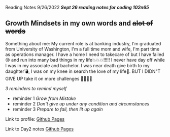 Reading Notes 9/26/2022
***Sept 26 reading notes for coding 102n65***

## Growth Mindsets in my own words and ~~alot of words~~

Something about me: My current role is at banking industry, I'm graduated from University of Washington, I'm a full time mom and wife, I'm part time as operations manager. I have a home I need to takecare of but I have failed:cry: and run into many bad things in my life:boom::boom::boom:!!!!! I never have day off while I was in my associate and bachelor. I was near death give birth to my daughter:bomb:, I was on my knee in search the love of my life:vomiting_face:. BUT I DIDN"T GIVE UP take it on more challenges :100::100::100::100:

_3 reminders to remind myself_
- reminder 1 _Grow from Mistake_
- reminder 2 _Don't give up under any condition and circumstances_
- reminder 3 _Prepare to fail, then lit up again_

Link to profile: [Github Pages](https://github.com/yan20000)

Link to Day2 notes [Github Pages](https://yan20000.github.io/reading-note/class2)
